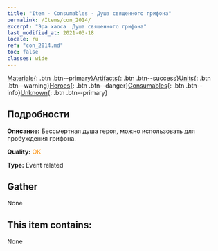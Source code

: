 ```yaml
---
title: "Item - Consumables - Душа священного грифона"
permalink: /Items/con_2014/
excerpt: "Эра хаоса  Душа священного грифона"
last_modified_at: 2021-03-18
locale: ru
ref: "con_2014.md"
toc: false
classes: wide
---
```

 [Materials](/ru/Items/){: .btn .btn--primary}[Artifacts](/ru/Items/Artifacts/){: .btn .btn--success}[Units](/ru/Items/Units/){: .btn .btn--warning}[Heroes](/ru/Items/Heroes/){: .btn .btn--danger}[Consumables](/ru/Items/Consumables/){: .btn .btn--info}[Unknown](/ru/Items/Unknown/){: .btn .btn--primary}

## Подробности
 **Описание:** Бессмертная душа героя, можно использовать для пробуждения грифона.

 **Quality:** <span style="color: #FF8C00">OK</span>

 **Type:** Event related

## Gather

  None

## This item contains:

  None


